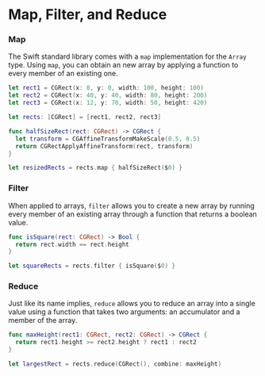 # Map, Filter, and Reduce

### Map

The Swift standard library comes with a `map` implementation for the `Array` type. Using `map`, you can obtain
an new array by applying a function to every member of an existing one.

~~~swift
let rect1 = CGRect(x: 0, y: 0, width: 100, height: 100)
let rect2 = CGRect(x: 40, y: 40, width: 80, height: 200)
let rect3 = CGRect(x: 12, y: 70, width: 50, height: 420)

let rects: [CGRect] = [rect1, rect2, rect3]

func halfSizeRect(rect: CGRect) -> CGRect {
  let transform = CGAffineTransformMakeScale(0.5, 0.5)
  return CGRectApplyAffineTransform(rect, transform)
}

let resizedRects = rects.map { halfSizeRect($0) }
~~~

### Filter

When applied to arrays, `filter` allows you to create a new array by running every member of an existing array
through a function that returns a boolean value.

~~~swift
func isSquare(rect: CGRect) -> Bool {
  return rect.width == rect.height
}

let squareRects = rects.filter { isSquare($0) }
~~~

### Reduce

Just like its name implies, `reduce` allows you to reduce an array into a single value using a function that takes
two arguments: an accumulator and a member of the array.

~~~swift
func maxHeight(rect1: CGRect, rect2: CGRect) -> CGRect {
  return rect1.height >= rect2.height ? rect1 : rect2
}

let largestRect = rects.reduce(CGRect(), combine: maxHeight)
~~~
